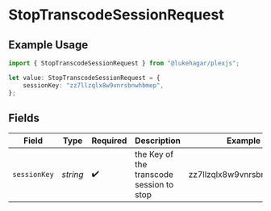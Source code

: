 # StopTranscodeSessionRequest

## Example Usage

```typescript
import { StopTranscodeSessionRequest } from "@lukehagar/plexjs";

let value: StopTranscodeSessionRequest = {
    sessionKey: "zz7llzqlx8w9vnrsbnwhbmep",
};
```

## Fields

| Field                                    | Type                                     | Required                                 | Description                              | Example                                  |
| ---------------------------------------- | ---------------------------------------- | ---------------------------------------- | ---------------------------------------- | ---------------------------------------- |
| `sessionKey`                             | *string*                                 | :heavy_check_mark:                       | the Key of the transcode session to stop | zz7llzqlx8w9vnrsbnwhbmep                 |